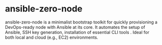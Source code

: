 # ansible-zero-node
ansible-zero-node is a minimalist bootstrap toolkit for quickly provisioning a DevOps-ready node with Ansible at its core. It automates the setup of Ansible, SSH key generation, installation of essential CLI tools . Ideal for both local and cloud (e.g., EC2) environments.
